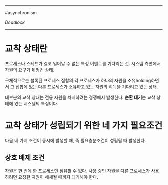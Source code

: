 
---

#asynchronism 

_Deadlock_

---

# 교착 상태란

프로세스나 스레드가 결코 일어날 수 없는 특정 이벤트를 기다리는 것.
시스템 측면에서 자원의 요구가 뒤엉킨 상태.

구체적으로는 블록된 프로세스 집합의 각 프로세스가 하나의 자원을 소유holding하면서 그 집합에 있는 다른 프로세스가 소유하고 있는 자원의 획득을 기다리고 있는 상태.

대부분의 교착 상태는 전용 자원을 차지하려는 경쟁에서 발생한다.
**순환 대기**는 교착 상태에 있는 시스템의 특징이다.

# 교착 상태가 성립되기 위한 네 가지 필요조건

다음 네 가지 조건이 동시에 발생할 때, 즉 필요충분조건이 성립될 때 발생한다.

## 상호 배제 조건

자원은 한 번에 한 프로세스만 점유할 수 있다.
사용 중인 자원을 다른 프로세스가 사용하려면 요청한 자원이 해체될 때까지 대기해야 한다.

## 
